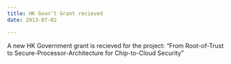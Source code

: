 ```yaml
---
title: HK Govn’t Grant recieved
date: 2013-07-02

---
```

A new HK Government grant is recieved for the project:
“From Root-of-Trust to Secure-Processor-Architecture for Chip-to-Cloud Security”

<!--more-->

